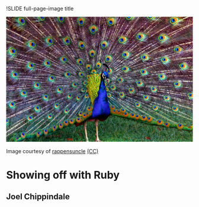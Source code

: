 !SLIDE full-page-image title

![A pea fowl shows off it's colours](peafowl.jpg "Showing off in a pea fowl style")

<p>Image courtesy of <span xmlns:cc="http://creativecommons.org/ns#" about="http://www.flickr.com/photos/rappensuncle/146681779/"><a rel="cc:attributionURL" href="http://www.flickr.com/photos/rappensuncle/">rappensuncle</a> <a rel="license" href="http://creativecommons.org/licenses/by-sa/2.0/">(CC)</a></span></p>

# Showing off with Ruby #

## Joel Chippindale ##